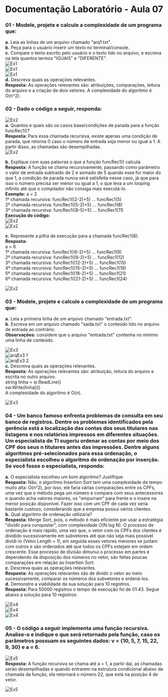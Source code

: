 # Documentação Laboratório - Aula 07

### 01 - Modele, projete e calcule a complexidade de um programa que:
**a.** Leia as linhas de um arquivo chamado "arq1.txt".  
**b.** Peça para o usuário inserir um texto no terminal/console.  
**c.** Compare o texto escrito pelo usuário e o texto lido no arquivo, e escreva na tela quantos termos "IGUAIS" e "DIFERENTE".  
![Ex1](https://user-images.githubusercontent.com/97108963/198106486-4d5eeabf-91f3-4b68-9d91-14a9c5efbfd1.PNG)  
![Ex1](https://user-images.githubusercontent.com/97108963/198106569-276bd8e8-856c-4e4e-b7e8-38d359a34715.PNG)  
![Ex1](https://user-images.githubusercontent.com/97108963/198107313-64d1dda8-a1e5-47db-be70-57d57212b92c.PNG)  
**d.** Descreva quais as operações relevantes.  
**Resposta:** As operações relevantes são: atribuições, comparações, leitura do arquivo e a criação de dois vetores. A complexidade do algoritmo é O(n^2).

### 02 - Dado o código a seguir, responda:
![Ex2](https://user-images.githubusercontent.com/97108963/197843649-21904d7c-529d-47b1-84e8-899313a555a3.PNG)  
**a.** Quantos e quais são os casos base/condições de parada para a função funcRec1()?  
**Resposta:** Para essa chamada recursiva, existe apenas uma condição de parada, que retorna 0 caso o número de entrada seja menor ou igual a 1. A partir disso, as chamadas são desempilhadas.  
![Ex2](https://user-images.githubusercontent.com/97108963/197845231-f7ec6e4b-5f31-47ef-8381-0b12f6853b7a.PNG)

**b.** Explique com suas palavras o que a função funcRec1() calcula.  
**Resposta:** A função se chama recursivamente, passando como parâmetro o valor de entrada subtraído de 2 e somado de 5 quando esse for maior do que 1, a condição de parada nunca será satisfeita nesse caso, já que para isso o número precisa ser menor ou igual a 1, o que leva a um looping infinito até que o compilador não consiga mais executá-lo.  
**Exemplo:** a = 2  
1º chamada recursiva: funcRec1((2-2)+5) ... funcRec1(5)  
2º chamada recursiva: funcRec1((5-2)+5) ... funcRec1(8)  
3º chamada recursiva: funcRec1((8-5)+5) ... funcRec1(11)  
**Execução do código:**  
![Ex2](https://user-images.githubusercontent.com/97108963/198042500-fe0863cc-5038-42e8-8080-4408c8568cb2.PNG)  
![Ex2](https://user-images.githubusercontent.com/97108963/198042497-2a74d32b-a12c-41a8-a87a-af0091d3bc5d.PNG)

**c.** Represente a pilha de execução para a chamada funcRec1(6).  
**Resposta:**  
a = 6  
1º chamada recursiva: funcRec1((6-2)+5) ... funcRec1(9)   
2º chamada recursiva: funcRec1((9-2)+5) ... funcRec1(12)  
3º chamada recursiva: funcRec1((12-2)+5) ... funcRec1(15)  
4º chamada recursiva: funcRec1((15-2)+5) ... funcRec1(18)  
5º chamada recursiva: funcRec1((18-2)+5) ... funcRec1(21)  
6º chamada recursiva: funcRec1((21-2)+5) ... funcRec1(24)  

![Ex2](https://user-images.githubusercontent.com/97108963/198102727-661eacbd-9e4a-4173-bd05-209008847ded.PNG)  

### 03 - Modele, projete e calcule a complexidade de um programa que:
**a.** Leia a primeira linha de um arquivo chamado "entrada.txt".  
**b.** Escreva em um arquivo chamado "saida.txt" o conteúdo lido no arquivo de entrada ao contrário.  
**Observações:** considere que o arquivo "entrada.txt" contenha no mínimo uma linha de conteúdo.

![Ex3](https://user-images.githubusercontent.com/97108963/197834072-bdc2d019-dd73-4302-85ba-8e650a279893.PNG)  
![arqEx3 1](https://user-images.githubusercontent.com/97108963/197834076-a14a6882-f7f1-4be1-b58e-65ad56f0b5b2.PNG)  
![arqEx3 2](https://user-images.githubusercontent.com/97108963/197834078-bc3122fe-f0ac-4267-828a-02980fa6200a.PNG)  
**c.** Descreva quais as operações relevantes.    
**Resposta:** As operações relevantes são: atribuição, leitura do arquivo e escrita no outro arquivo.   
string linha = sr.ReadLine()  
sw.Write(linha[i])  
A complexidade do algoritmo é O(n).  

![Ex3](https://user-images.githubusercontent.com/97108963/198102722-612b6940-9049-48f1-83bb-0ba5ca42f6d9.PNG)  

### 04 - Um banco famoso enfrenta problemas de consulta em seu banco de registros. Dentre os problemas identificados pela gerência está a localização das contas dos seus titulares nas listagens e nos relatórios impressos em diferentes situações. Um especialista de TI sugeriu ordenar as contas por meio dos CPF dos seus n titulares antes das impressões. Dentre alguns algoritmos pré-selecionados para essa ordenação, o especialista escolheu o algoritmo de ordenação por inserção. Se você fosse o especialista, responda:
**a.** O especialista escolheu um bom algoritmo? Justifique.  
**Resposta:** Não, o algortimo Insertion Sort tem uma complexidade de tempo muito alta: O(n^2), por isso, ele faria várias comparações entre os CPFs, uma vez que o método pega um número e compara com seus antecessores e quando acha valores maiores, os "empurram" para frente e o insere na menor posição disponível. Fazer isso com um CPF de cada vez seria bastante custoso, considerando que a empresa possui vários clientes.  
**b.** Qual algoritmo de ordenação utilizaria?  
**Resposta:** Merge Sort, pois, o método é mais eficiente por usar a estratégia "dividir para conquistar", com complexidade O(N log N). O processo de ordenação é mais rápido, uma vez que, o vetor com os CPFs dos clientes é dividido sucessivamente em subvetores até que não seja mais possível dividí-lo (Vetor.Length = 1), em seguida esses vetores menores se juntam com outros e são ordenados até que todos os CPFs estejam em ordem crescente. Esse processo de divisão dimunui o processo em partes e dependendo da disposição dos números no vetor, são feitas poucas comparações em relação ao Insertion Sort.  
**c.** Descreva quais as operações relevantes.  
**Resposta:** As operações relevantes são de dividir o vetor ao meio sucessivamente, comparar os números dos subvetores e ordená-los.  
**d.** Demonstre a viabilidade da sua solução para 10 registros.  
**Resposta:** Para 50000 registros o tempo de execução foi de 01:43. Segue abaixo a solução para 10 registros:

![Ex4](https://user-images.githubusercontent.com/97108963/198063908-35875572-f410-4d45-9192-091fc4fcb004.png)  
![Ex4](https://user-images.githubusercontent.com/97108963/198062923-26c059e4-6e47-4018-8ee2-e675b48ff193.PNG)  
![Ex4](https://user-images.githubusercontent.com/97108963/198062925-546a5cb8-7d73-440b-aee0-5981e78ee756.PNG)  

### 05 - O código a seguir implementa uma função recursiva. Analise-o e indique o que será retornado pela função, caso os parâmetros possuam os seguintes dados: v = {10, 5, 7, 15, 22, 9, 30} e a = 6.
![Ex5](https://user-images.githubusercontent.com/97108963/198041848-d4078d3a-e3eb-4ebd-b210-c503cc847558.PNG)  
**Resposta:** A função recursiva se chama até a = 1, a partir daí, as chamadas serão desempilhadas e quando entrarem na estrutura condicional abaixo da chamada da função, ela retornará o número 22, que está na posição 4 do vetor.

![Ex5](https://user-images.githubusercontent.com/97108963/198055123-151b64a7-9339-4a6e-9084-5dbd1bb06e68.PNG)  

